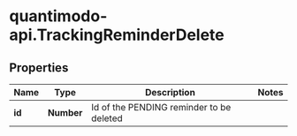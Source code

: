 # quantimodo-api.TrackingReminderDelete

## Properties
Name | Type | Description | Notes
------------ | ------------- | ------------- | -------------
**id** | **Number** | Id of the PENDING reminder to be deleted | 


